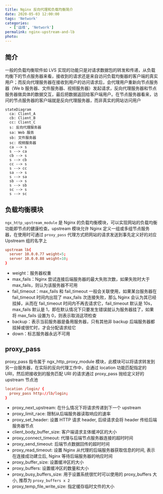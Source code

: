 ```yaml
---
title: Nginx 反向代理和负载均衡简介
date: 2020-05-03 12:00:00
tags: 'Network'
categories:
  - ['运维', 'Network']
permalink: nginx-upstream-and-lb
photo:
---
```


## 简介

一般的负载均衡软件如 LVS 实现的功能只是对请求数据包的转发和传递，从负载均衡下的节点服务器来看，接收到的请求还是来自访问负载均衡器的客户端的真实用户；而反向代理服务器在接收到用户的访问请求后，会代理用户重新向节点服务器（We b 服务器、文件服务器、视频服务器）发起请求，反向代理服务器和节点服务器做具体的数据交互，最后把数据返回给客户端用户。在节点服务器看来，访问的节点服务器的客户端就是反向代理服务器，而非真实的网站访问用户

```mermaid
stateDiagram
  ca: Client_A
  cb: Client_B
  cc: Client_C
  s: 反向代理服务器
  sa: Web 服务
  sb: 文件服务器
  sc: 视频服务器
  ca --> s
  s --> ca
  cb --> s
  s --> cb
  cc --> s
  s --> cc
  sa --> s
  s --> sa
  sb --> s
  s --> sb
  sc --> s
  s --> sc
```

## 负载均衡模块

`ngx_http_upstream_module` 是 Nginx 的负载均衡模块，可以实现网站的负载均衡功能即节点的健康检查。upstream 模块允许 Nginx 定义一组或多组节点服务器，在使用时可通过 `proxy_pass` 代理方式把网站的请求发送到事先定义好的对应 Upstream 组的名字上

```conf
upstream lb{
  server 10.0.0.77 weight=5;
  server 10.0.0.88 weight=10;
}
```

- weight：服务器权重
- max_fails：Nginx 尝试连接后端服务器的最大失败次数，如果失败时大于 max_fails，则认为该服务器不可用
- fail_timeout：max_fails 和 fail_timeout 一般会关联使用，如果某台服务器在 fail_timeout 时间内出现了 max_fails 次连接失败，那么 Nginx 会认为其已经挂掉，从而在 fail_timeout 时间内不再去请求它，fail_timeout 默认是 10s，max_fails 默认是 1，即在默认情况下只要发生错误就认为服务器挂了，如果将 max_fails 设置为 0，则表示取消这项检查
- backup：表示当前服务器是备用服务器，只有其他非 backup 后端服务器都挂掉或很忙时，才会分配请求给它
- down：标志服务器永远不可用

## proxy_pass

proxy_pass 指令属于 ngx_http_proxy_module 模块，此模块可以将请求转发到另一台服务器，在实际的反向代理工作中，会通过 location 功能匹配指定的 URI，然后把接收到的服务匹配 URI 的请求通过 proxy_pass 抛给定义好的 upstream 节点池

```conf
location /login/ {
  proxy_pass http://lb/login;
}
```

- proxy_next_upstream: 在什么情况下将请求传递到下一个 upstream
- proxy_limit_race: 限制从后端服务器读取响应的速率
- proxy_set_header: 设置 HTTP 请求 header, 后续请求会将 header 传给后端服务器节点
- client_body_buffer_size: 客户端请求主体缓冲区的大小
- proxy_connect_timeout: 代理与后端节点服务器连接的超时时间
- proxy_send_timeout: 后端节点数据回传的超时时间
- proxy_read_timeout: 设置 Nginx 从代理的后端服务器获取信息的时间, 表示在连接成功建立后, Nginx 等待后端服务器的响应时间
- proxy_buffer_size: 设置缓冲区的大小
- proxy_buffers: 设置缓冲区的数量和大小
- proxy_busy_buffers_size: 用于设置系统很忙时可以使用的 proxy_buffers 大小, 推荐为 `proxy_buffers x 2`
- proxy_temp_file_write_size: 指定缓存临时文件的大小
